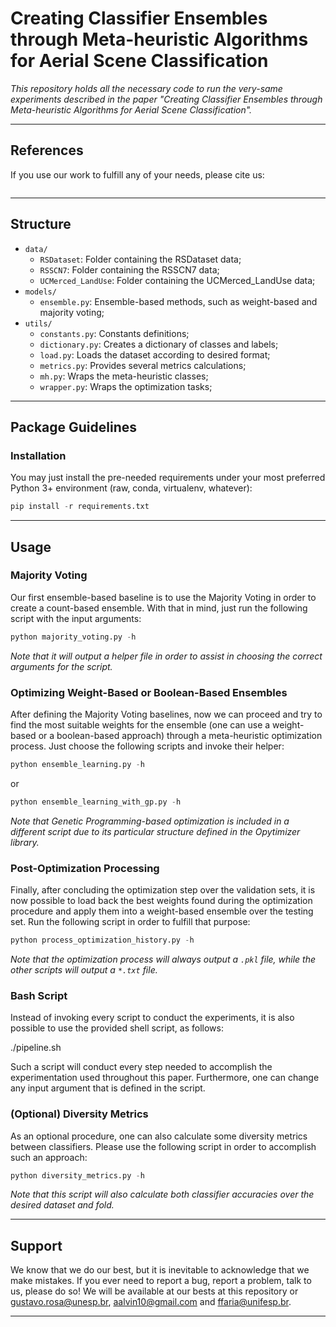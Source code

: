 # Creating Classifier Ensembles through Meta-heuristic Algorithms for Aerial Scene Classification

*This repository holds all the necessary code to run the very-same experiments described in the paper "Creating Classifier Ensembles through Meta-heuristic Algorithms for Aerial Scene Classification".*

---

## References

If you use our work to fulfill any of your needs, please cite us:

```
```

---

## Structure

  * `data/`
    * `RSDataset`: Folder containing the RSDataset data;
    * `RSSCN7`: Folder containing the RSSCN7 data;
    * `UCMerced_LandUse`: Folder containing the UCMerced_LandUse data;
  * `models/`
    * `ensemble.py`: Ensemble-based methods, such as weight-based and majority voting;
  * `utils/`
    * `constants.py`: Constants definitions;
    * `dictionary.py`: Creates a dictionary of classes and labels;
    * `load.py`: Loads the dataset according to desired format;
    * `metrics.py`: Provides several metrics calculations;
    * `mh.py`: Wraps the meta-heuristic classes;
    * `wrapper.py`: Wraps the optimization tasks;

---

## Package Guidelines

### Installation

You may just install the pre-needed requirements under your most preferred Python 3+ environment (raw, conda, virtualenv, whatever):

```Python
pip install -r requirements.txt
```

---

## Usage

### Majority Voting

Our first ensemble-based baseline is to use the Majority Voting in order to create a count-based ensemble. With that in mind, just run the following script with the input arguments:

```Python
python majority_voting.py -h
```

*Note that it will output a helper file in order to assist in choosing the correct arguments for the script.*

### Optimizing Weight-Based or Boolean-Based Ensembles

After defining the Majority Voting baselines, now we can proceed and try to find the most suitable weights for the ensemble (one can use a weight-based or a boolean-based approach) through a meta-heuristic optimization process. Just choose the following scripts and invoke their helper:

```Python
python ensemble_learning.py -h
```

or

```Python
python ensemble_learning_with_gp.py -h
```

*Note that Genetic Programming-based optimization is included in a different script due to its particular structure defined in the Opytimizer library.*

### Post-Optimization Processing

Finally, after concluding the optimization step over the validation sets, it is now possible to load back the best weights found during the optimization procedure and apply them into a weight-based ensemble over the testing set. Run the following script in order to fulfill that purpose:

```Python
python process_optimization_history.py -h
```

*Note that the optimization process will always output a `.pkl` file, while the other scripts will output a `*.txt` file.*

### Bash Script

Instead of invoking every script to conduct the experiments, it is also possible to use the provided shell script, as follows:

./pipeline.sh

Such a script will conduct every step needed to accomplish the experimentation used throughout this paper. Furthermore, one can change any input argument that is defined in the script.

### (Optional) Diversity Metrics

As an optional procedure, one can also calculate some diversity metrics between classifiers. Please use the following script in order to accomplish such an approach:

```Python
python diversity_metrics.py -h
```

*Note that this script will also calculate both classifier accuracies over the desired dataset and fold.*

---

## Support

We know that we do our best, but it is inevitable to acknowledge that we make mistakes. If you ever need to report a bug, report a problem, talk to us, please do so! We will be available at our bests at this repository or gustavo.rosa@unesp.br, aalvin10@gmail.com and ffaria@unifesp.br.

---

